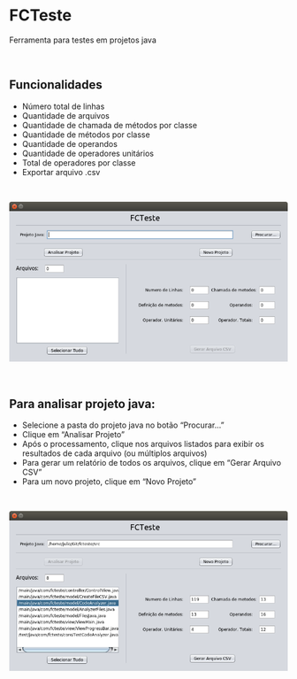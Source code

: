 # FCTeste
Ferramenta para testes em projetos java

<br />

## Funcionalidades

* Número total de linhas
* Quantidade de arquivos
* Quantidade de chamada de métodos por classe
* Quantidade de métodos por classe
* Quantidade de operandos
* Quantidade de operadores unitários
* Total de operadores por classe
* Exportar arquivo .csv


<br />

![FCTeste Plataforma](https://github.com/JulioMCDias/fcteste/raw/master/img/ViewMain.png "FCTeste Plataforma")


<br />

## Para analisar projeto java:
* Selecione a pasta do projeto java no botão “Procurar...”
* Clique em “Analisar Projeto”
* Após o processamento, clique nos arquivos listados para exibir os resultados de cada arquivo (ou múltiplos arquivos)
* Para gerar um relatório de todos os arquivos, clique em “Gerar Arquivo CSV”
* Para um novo projeto, clique em “Novo Projeto”

<br />

![FCTeste Plataforma](https://github.com/JulioMCDias/fcteste/raw/master/img/ViewMain2.png "FCTeste Plataforma")

